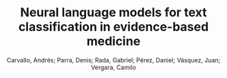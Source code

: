 ---
paperId: 62
author: Carvallo, Andrés; Parra, Denis; Rada, Gabriel; Pérez, Daniel; Vásquez, Juan;  Vergara, Camilo 
publicationauthor: Carvallo, A. et al.
title: Neural language models for text classification in evidence-based medicine
pitch: https://slideslive.com/38942443/neural-language-models-for-text-classification-in-evidencebased-medicine?ref=folder-65639
pdf: carvallo_longPresentation_62.pdf
poster: carvallo_longPresentation_62.png
alt: --
type: Oral
topic: Machine Learning
link: https://doi.org/10.52591/lxai202012126
conference: neurips
year: 2020
tags: neurips-2020
location: Virtual
---